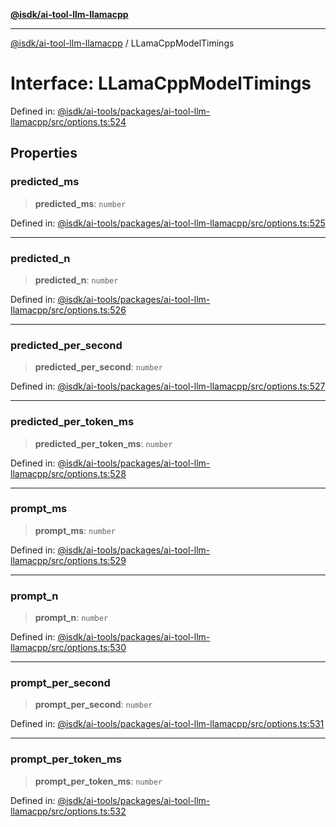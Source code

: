 [**@isdk/ai-tool-llm-llamacpp**](../README.md)

***

[@isdk/ai-tool-llm-llamacpp](../globals.md) / LLamaCppModelTimings

# Interface: LLamaCppModelTimings

Defined in: [@isdk/ai-tools/packages/ai-tool-llm-llamacpp/src/options.ts:524](https://github.com/isdk/ai-tool-llm-llamacpp.js/blob/36832ad8b482c3073a371029074008b9f0db3472/src/options.ts#L524)

## Properties

### predicted\_ms

> **predicted\_ms**: `number`

Defined in: [@isdk/ai-tools/packages/ai-tool-llm-llamacpp/src/options.ts:525](https://github.com/isdk/ai-tool-llm-llamacpp.js/blob/36832ad8b482c3073a371029074008b9f0db3472/src/options.ts#L525)

***

### predicted\_n

> **predicted\_n**: `number`

Defined in: [@isdk/ai-tools/packages/ai-tool-llm-llamacpp/src/options.ts:526](https://github.com/isdk/ai-tool-llm-llamacpp.js/blob/36832ad8b482c3073a371029074008b9f0db3472/src/options.ts#L526)

***

### predicted\_per\_second

> **predicted\_per\_second**: `number`

Defined in: [@isdk/ai-tools/packages/ai-tool-llm-llamacpp/src/options.ts:527](https://github.com/isdk/ai-tool-llm-llamacpp.js/blob/36832ad8b482c3073a371029074008b9f0db3472/src/options.ts#L527)

***

### predicted\_per\_token\_ms

> **predicted\_per\_token\_ms**: `number`

Defined in: [@isdk/ai-tools/packages/ai-tool-llm-llamacpp/src/options.ts:528](https://github.com/isdk/ai-tool-llm-llamacpp.js/blob/36832ad8b482c3073a371029074008b9f0db3472/src/options.ts#L528)

***

### prompt\_ms

> **prompt\_ms**: `number`

Defined in: [@isdk/ai-tools/packages/ai-tool-llm-llamacpp/src/options.ts:529](https://github.com/isdk/ai-tool-llm-llamacpp.js/blob/36832ad8b482c3073a371029074008b9f0db3472/src/options.ts#L529)

***

### prompt\_n

> **prompt\_n**: `number`

Defined in: [@isdk/ai-tools/packages/ai-tool-llm-llamacpp/src/options.ts:530](https://github.com/isdk/ai-tool-llm-llamacpp.js/blob/36832ad8b482c3073a371029074008b9f0db3472/src/options.ts#L530)

***

### prompt\_per\_second

> **prompt\_per\_second**: `number`

Defined in: [@isdk/ai-tools/packages/ai-tool-llm-llamacpp/src/options.ts:531](https://github.com/isdk/ai-tool-llm-llamacpp.js/blob/36832ad8b482c3073a371029074008b9f0db3472/src/options.ts#L531)

***

### prompt\_per\_token\_ms

> **prompt\_per\_token\_ms**: `number`

Defined in: [@isdk/ai-tools/packages/ai-tool-llm-llamacpp/src/options.ts:532](https://github.com/isdk/ai-tool-llm-llamacpp.js/blob/36832ad8b482c3073a371029074008b9f0db3472/src/options.ts#L532)
